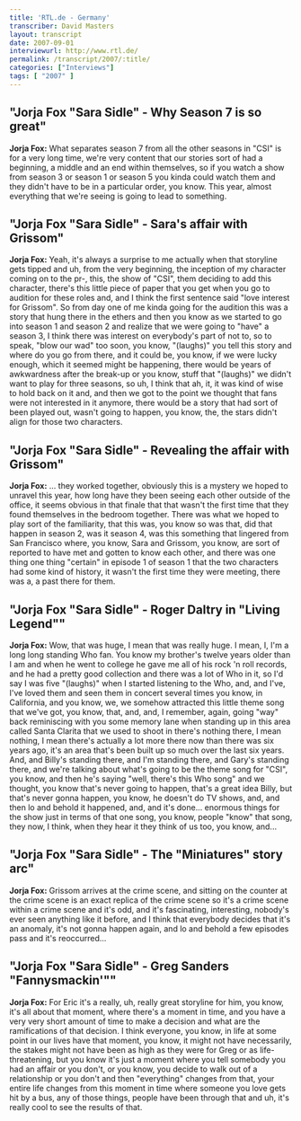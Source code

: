 ```yaml
---
title: 'RTL.de - Germany'
transcriber: David Masters
layout: transcript
date: 2007-09-01
interviewurl: http://www.rtl.de/
permalink: /transcript/2007/:title/
categories: ["Interviews"]
tags: [ "2007" ]
---
```


## "Jorja Fox "Sara Sidle" - Why Season 7 is so great"

**Jorja Fox:** What separates season 7 from all the other seasons in "CSI" is for a very long time, we're very content that our stories sort of had a beginning, a middle and an end within themselves, so if you watch a show from season 3 or season 1 or season 5 you kinda could watch them and they didn't have to be in a particular order, you know. This year, almost everything that we're seeing is going to lead to something.

## "Jorja Fox "Sara Sidle" - Sara's affair with Grissom"

**Jorja Fox:** Yeah, it's always a surprise to me actually when that storyline gets tipped and uh, from the very beginning, the inception of my character coming on to the pr-, this, the show of "CSI", them deciding to add this character, there's this little piece of paper that you get when you go to audition for these roles and, and I think the first sentence said "love interest for Grissom". So from day one of me kinda going for the audition this was a story that hung there in the ethers and then you know as we started to go into season 1 and season 2 and realize that we were going to "have" a season 3, I think there was interest on everybody's part of not to, so to speak, "blow our wad" too soon, you know, "(laughs)" you tell this story and where do you go from there, and it could be, you know, if we were lucky enough, which it seemed might be happening, there would be years of awkwardness after the break-up or you know, stuff that "(laughs)" we didn't want to play for three seasons, so uh, I think that ah, it, it was kind of wise to hold back on it and, and then we got to the point we thought that fans were not interested in it anymore, there would be a story that had sort of been played out, wasn't going to happen, you know, the, the stars didn't align for those two characters.

## "Jorja Fox "Sara Sidle" - Revealing the affair with Grissom"

**Jorja Fox:** ... they worked together, obviously this is a mystery we hoped to unravel this year, how long have they been seeing each other outside of the office, it seems obvious in that finale that that wasn't the first time that they found themselves in the bedroom together. There was what we hoped to play sort of the familiarity, that this was, you know so was that, did that happen in season 2, was it season 4, was this something that lingered from San Francisco where, you know, Sara and Grissom, you know, are sort of reported to have met and gotten to know each other, and there was one thing one thing "certain" in episode 1 of season 1 that the two characters had some kind of history, it wasn't the first time they were meeting, there was a, a past there for them.

## "Jorja Fox "Sara Sidle" - Roger Daltry in "Living Legend""

**Jorja Fox:** Wow, that was huge, I mean that was really huge. I mean, I, I'm a long long standing Who fan. You know my brother's twelve years older than I am and when he went to college he gave me all of his rock 'n roll records, and he had a pretty good collection and there was a lot of Who in it, so I'd say I was five "(laughs)" when I started listening to the Who, and, and I've, I've loved them and seen them in concert several times you know, in California, and you know, we, we somehow attracted this little theme song that we've got, you know, that, and, and, I remember, again, going "way" back reminiscing with you some memory lane when standing up in this area called Santa Clarita that we used to shoot in there's nothing there, I mean nothing, I mean there's actually a lot more there now than there was six years ago, it's an area that's been built up so much over the last six years. And, and Billy's standing there, and I'm standing there, and Gary's standing there, and we're talking about what's going to be the theme song for "CSI", you know, and then he's saying "well, there's this Who song" and we thought, you know that's never going to happen, that's a great idea Billy, but that's never gonna happen, you know, he doesn't do TV shows, and, and then lo and behold it happened, and, and it's done... enormous things for the show just in terms of that one song, you know, people "know" that song, they now, I think, when they hear it they think of us too, you know, and...

## "Jorja Fox "Sara Sidle" - The "Miniatures" story arc"

**Jorja Fox:** Grissom arrives at the crime scene, and sitting on the counter at the crime scene is an exact replica of the crime scene so it's a crime scene within a crime scene and it's odd, and it's fascinating, interesting, nobody's ever seen anything like it before, and I think that everybody decides that it's an anomaly, it's not gonna happen again, and lo and behold a few episodes pass and it's reoccurred...

## "Jorja Fox "Sara Sidle" - Greg Sanders "Fannysmackin'""

**Jorja Fox:** For Eric it's a really, uh, really great storyline for him, you know, it's all about that moment, where there's a moment in time, and you have a very very short amount of time to make a decision and what are the ramifications of that decision. I think everyone, you know, in life at some point in our lives have that moment, you know, it might not have necessarily, the stakes might not have been as high as they were for Greg or as life-threatening, but you know it's just a moment where you tell somebody you had an affair or you don't, or you know, you decide to walk out of a relationship or you don't and then "everything" changes from that, your entire life changes from this moment in time where someone you love gets hit by a bus, any of those things, people have been through that and uh, it's really cool to see the results of that.

